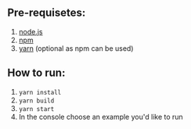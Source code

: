 ## Pre-requisetes:

1. [node.js](https://nodejs.org/en/)
2. [npm](https://www.npmjs.com/get-npm)
3. [yarn](https://yarnpkg.com/getting-started/install) (optional as npm can be used)

## How to run:

1. `yarn install`
2. `yarn build`
3. `yarn start`
4. In the console choose an example you'd like to run
